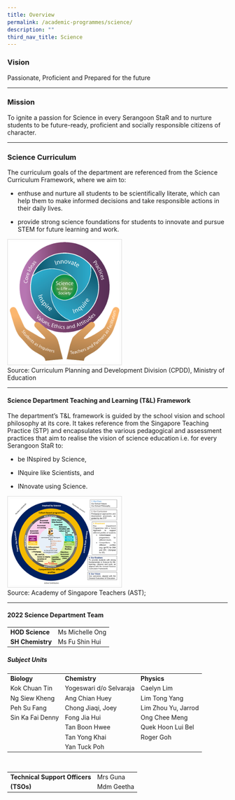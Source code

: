 ```yaml
---
title: Overview
permalink: /academic-programmes/science/
description: ""
third_nav_title: Science
---
```

### Vision

Passionate, Proficient and Prepared for the future

<hr>

### Mission

To ignite a passion for Science in every Serangoon StaR and to nurture students to be future-ready, proficient and socially responsible citizens of character.

<hr>

### Science Curriculum

The curriculum goals of the department are referenced from the Science Curriculum Framework, where we aim to: 

* enthuse and nurture all students to be scientifically literate, which can help them to make informed decisions and take responsible actions in their daily lives. 

* provide strong science foundations for students to innovate and pursue STEM for future learning and work. 


<img src="/images/science_page_graphic_1.png" style="width:250px; border:0.5px solid Gainsboro; padding: 5px; Align: Left">

<figcaption>Source: Curriculum Planning and Development Division (CPDD), Ministry of Education</figcaption>



<hr>


#### Science Department Teaching and Learning (T&amp;L) Framework

The department’s T&L framework is guided by the school vision and school philosophy at its core. It takes reference from the Singapore Teaching Practice (STP) and encapsulates the various pedagogical and assessment practices that aim to realise the vision of science education i.e. for every Serangoon StaR to:

* be INspired by Science, 

* INquire like Scientists, and 

* INnovate using Science. 


<img src="/images/science_page_graphic_2.png" style="width:250px; border:0.5px solid Gainsboro; padding: 5px; Align: Left" >

<figcaption>Source: Academy of Singapore Teachers (AST); </figcaption>

<hr>

#### 2022 Science Department Team

<table>
  <tr>
    <td><b>HOD Science</b></td>
    <td>Ms Michelle Ong</td>
  </tr>
 <tr>
    <td><b>SH Chemistry</b></td>
    <td>Ms Fu Shin Hui</td>
  </tr>
</table>

##### Subject Units

<table>
 <tr>
    <td><b>Biology</b></td>
    <td><b>Chemistry</b></td>
    <td><b>Physics</b></td>
  </tr>
 <tr>
    <td>Kok Chuan Tin</td>
    <td>Yogeswari d/o Selvaraja</td>
    <td>Caelyn Lim</td>
  </tr>
<tr>
    <td>Ng Siew Kheng</td>
    <td>Ang Chian Huey</td>
    <td>Lim Tong Yang</td>
  </tr>
<tr>
    <td>Peh Su Fang</td>
    <td>Chong Jiaqi, Joey</td>
    <td>Lim Zhou Yu, Jarrod</td>
  </tr>
<tr>
    <td>Sin Ka Fai Denny</td>
    <td>Fong Jia Hui</td>
    <td>Ong Chee Meng</td>
  </tr>
<tr>
    <td></td>
    <td>Tan Boon Hwee</td>
    <td>Quek Hoon Lui Bel</td>
  </tr>
<tr>
    <td></td>
    <td>Tan Yong Khai</td>
    <td>Roger Goh</td>
  </tr>
<tr>
    <td></td>
    <td>Yan Tuck Poh</td>
    <td></td>
  </tr>
</table>

<br>

<table>
 <tr>
    <td><b>Technical Support Officers</b></td>
    <td>Mrs Guna</td>
  </tr>
 <tr>
	 <td><b>(TSOs)</b></td>
    <td>Mdm Geetha</td>
  </tr>
</table>